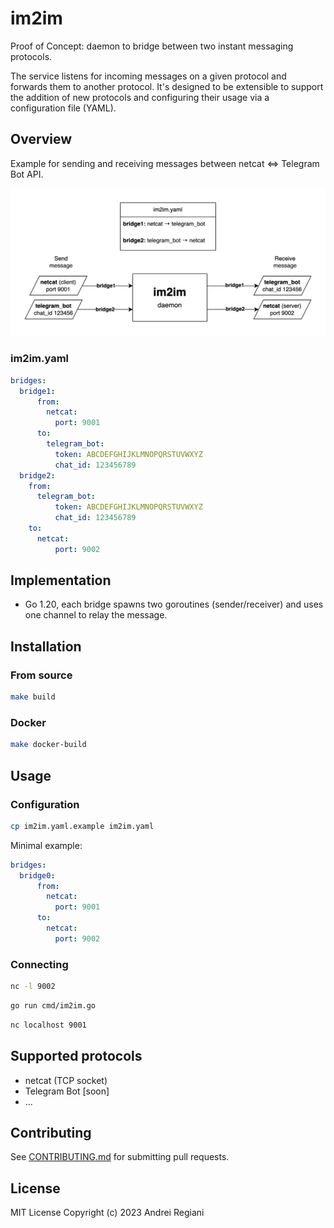 # im2im

Proof of Concept: daemon to bridge between two instant messaging protocols.

The service listens for incoming messages on a given protocol and forwards them to another protocol. It's designed to be extensible to support the addition of new protocols and configuring their usage via a configuration file (YAML).

## Overview

Example for sending and receiving messages between netcat ⇔ Telegram Bot API.

![Alt text](./assets/overview.png "Overview")

### im2im.yaml

```yaml
bridges:
  bridge1:
      from:
        netcat:
          port: 9001
      to:
        telegram_bot:
          token: ABCDEFGHIJKLMNOPQRSTUVWXYZ
          chat_id: 123456789
  bridge2:
    from:
      telegram_bot:
          token: ABCDEFGHIJKLMNOPQRSTUVWXYZ
          chat_id: 123456789
    to:
      netcat:
          port: 9002
```

## Implementation

* Go 1.20, each bridge spawns two goroutines (sender/receiver) and uses one channel to relay the message.

## Installation

### From source

```bash
make build
```

### Docker

```bash
make docker-build
```

## Usage

### Configuration

```bash
cp im2im.yaml.example im2im.yaml
```

Minimal example:

```yaml
bridges:
  bridge0:
      from:
        netcat:
          port: 9001
      to:
        netcat:
          port: 9002
```

### Connecting

```bash
nc -l 9002
```

```bash
go run cmd/im2im.go
```

```bash
nc localhost 9001
```

## Supported protocols

* netcat (TCP socket)
* Telegram Bot [soon]
* ...

## Contributing

See [CONTRIBUTING.md](CONTRIBUTING.md) for submitting pull requests.

## License

MIT License
Copyright (c) 2023 Andrei Regiani
